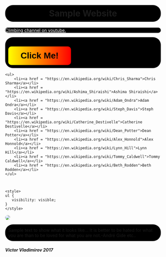 <html>
<head>
    <meta charset="utf-8">
    <meta http-equiv="X-UA-Compatible" content="IE=edge">
    <meta name="viewport" content="width=device-width, initial-scale=1">
	<link rel="stylesheet" type="text/css" href="site_style.css">
	<script type="text/javascript" src="script.js"></script>
	<script type="text/javascript" src="jquery-3.2.1.js"></script>
<script type="text/javascript">
      alert("Welcome to my Website");
</script>



</head>
<body> 	

<style>
        a {
	background-color: transparent;
	}

</style>


<style> 
        img {
	   border-radius: 25px;
	}
</style>

<style> body { background: url("https://i2.wp.com/techbeasts.com/wp-content/uploads/2016/12/4435365-mountain-wallpapers.jpg") no-repeat bottom center;
  background-size: cover;
  background-attachment: fixed;
  height: 900px;
  position: relative;
  top: -55px;
  width: 100%; }
  </style>

<style> h1, p, ul, h3 {
    background-color: black;
    padding: 10px 10px;
    border-radius: 25px;
} 

a {
    color: white;
}
</style>

<h1 align="center">Sample Website</h1>


<div class="youtube_link">
<a text-align:center href="https://www.youtube.com/channel/UCIRIbjrEHserQZ6O1Jd9wrg">Climbing channel on youtube.<br/></a>
</div>

<style>
    .youtube_link {
       background-color: black;
       border-radius: 25px;
    }
</style>


<div class='a'>

<button>Click Me!</button>

</div>
	
<script>
		
var button = document.createElement("button");
button.innerHTML = "Click me.";

var body = document.getElementsByTagName("body")[0];
body.appendChild(button);

button.addEventListener ("click", function() {
  alert("You just took directions from a button..");
});
	

</script>
		
<style>

button {
  margin-top: 20px;
  line-height: 60px;
  font-weight: bold;
  font-size: 200%;
  padding: 0 40px;
  background: linear-gradient(-90deg, red, yellow);
  border-radius: 10px;
  border: 2px;
}
button:hover {
  font-size: 250%;
  border-bottom: 8px;
  background: linear-gradient(-90deg, yellow, red);
}

</style>

<script>



$(".first-nav li a").hover(
    function(event) {
        // The mouse has entered the element, can reference the element via 'this'
    },
    function (event) {
        // The mouse has left the element, can reference the element via 'this'
    }
 );



$(document).ready(function(){
    animateDiv();
    
});

function makeNewPosition(){
    
    // Get viewport dimensions (remove the dimension of the div)
    var h = $(window).height() - 50;
    var w = $(window).width() - 50;
    
    var nh = Math.floor(Math.random() * h);
    var nw = Math.floor(Math.random() * w);
    
    return [nh,nw];    
    
}

function animateDiv(){
    var newq = makeNewPosition();
    $('.a').animate({ top: newq[0], left: newq[1] }, function(){
      animateDiv();        
    });
    
};

</script>

<style>

div.a {
   position: relative;
}

</style>


		
	<ul>
		<li><a href = "https://en.wikipedia.org/wiki/Chris_Sharma">Chris Sharma</a></li>
		<li><a href = "https://en.wikipedia.org/wiki/Ashima_Shiraishi">Ashima Shiraishi</a></li>
		<li><a href = "https://en.wikipedia.org/wiki/Adam_Ondra">Adam Ondra</a></li>
		<li><a href = "https://en.wikipedia.org/wiki/Steph_Davis">Steph Davis</a></li>
		<li><a href = "https://en.wikipedia.org/wiki/Catherine_Destivelle">Catherine Destivelle</a></li>
		<li><a href = "https://en.wikipedia.org/wiki/Dean_Potter">Dean Potter</a></li>
		<li><a href = "https://en.wikipedia.org/wiki/Alex_Honnold">Alex Honnold</a></li>
		<li><a href = "https://en.wikipedia.org/wiki/Lynn_Hill">Lynn Hill</a></li>
		<li><a href = "https://en.wikipedia.org/wiki/Tommy_Caldwell">Tommy Caldwell</a></li>
		<li><a href = "https://en.wikipedia.org/wiki/Beth_Rodden">Beth Rodden</a></li>
	</ul>
	        
		
		
	<style> 
	ul {
	   visibility: visible;
	}
	</style>
<img src = "https://d36tnp772eyphs.cloudfront.net/blogs/1/2014/08/Smith-Rock-940x595.jpg">

<p> Sample text to show what it looks like... It is better to be hated for what you are than to be loved for what you are not.-André Gide etc..</p>
</body>
<footer> 
<h5>Victor Vladimirov 2017</h5>
</footer>
</html>
